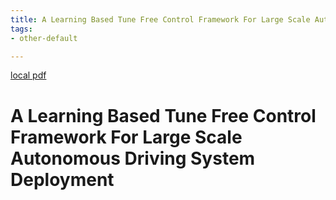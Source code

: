 ```yaml
---
title: A Learning Based Tune Free Control Framework For Large Scale Autonomous Driving System Deployment
tags:
- other-default

---
```


[local pdf](../../../pdfs/a-learning-based-tune-free-control-framework-for-large-scale-autonomous-driving-system-deployment.pdf)

# A Learning Based Tune Free Control Framework For Large Scale Autonomous Driving System Deployment
